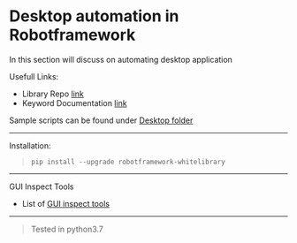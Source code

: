 # Desktop automation in Robotframework

In this section will discuss on automating desktop application

Usefull Links:

 - Library Repo [link](https://github.com/Omenia/robotframework-whitelibrary)
 - Keyword Documentation [link](http://omenia.github.io/robotframework-whitelibrary/keywords.html)

Sample scripts can be found under [Desktop folder](/Desktop)

---

Installation:

  > `pip install --upgrade robotframework-whitelibrary`

---

GUI Inspect Tools

 - List of [GUI inspect tools](https://github.com/blackrosezy/gui-inspect-tool)

---

> Tested in python3.7